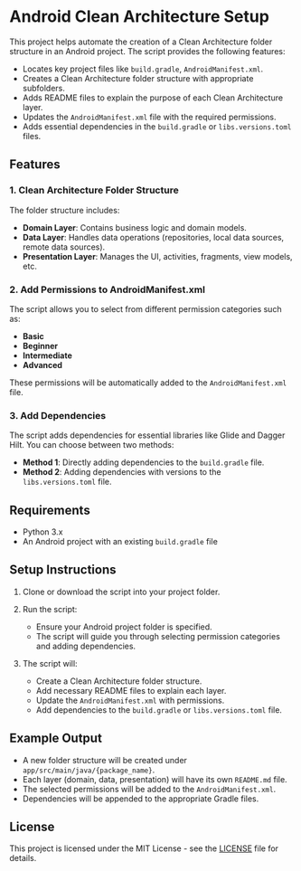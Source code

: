 # Android Clean Architecture Setup

This project helps automate the creation of a Clean Architecture folder structure in an Android project. The script provides the following features:

- Locates key project files like `build.gradle`, `AndroidManifest.xml`.
- Creates a Clean Architecture folder structure with appropriate subfolders.
- Adds README files to explain the purpose of each Clean Architecture layer.
- Updates the `AndroidManifest.xml` file with the required permissions.
- Adds essential dependencies in the `build.gradle` or `libs.versions.toml` files.

## Features

### 1. **Clean Architecture Folder Structure**
   The folder structure includes:
   - **Domain Layer**: Contains business logic and domain models.
   - **Data Layer**: Handles data operations (repositories, local data sources, remote data sources).
   - **Presentation Layer**: Manages the UI, activities, fragments, view models, etc.

### 2. **Add Permissions to AndroidManifest.xml**
   The script allows you to select from different permission categories such as:
   - **Basic**
   - **Beginner**
   - **Intermediate**
   - **Advanced**

   These permissions will be automatically added to the `AndroidManifest.xml` file.

### 3. **Add Dependencies**
   The script adds dependencies for essential libraries like Glide and Dagger Hilt. You can choose between two methods:
   - **Method 1**: Directly adding dependencies to the `build.gradle` file.
   - **Method 2**: Adding dependencies with versions to the `libs.versions.toml` file.

## Requirements

- Python 3.x
- An Android project with an existing `build.gradle` file

## Setup Instructions

1. Clone or download the script into your project folder.
2. Run the script:
   - Ensure your Android project folder is specified.
   - The script will guide you through selecting permission categories and adding dependencies.
   
3. The script will:
   - Create a Clean Architecture folder structure.
   - Add necessary README files to explain each layer.
   - Update the `AndroidManifest.xml` with permissions.
   - Add dependencies to the `build.gradle` or `libs.versions.toml` file.

## Example Output

- A new folder structure will be created under `app/src/main/java/{package_name}`.
- Each layer (domain, data, presentation) will have its own `README.md` file.
- The selected permissions will be added to the `AndroidManifest.xml`.
- Dependencies will be appended to the appropriate Gradle files.

## License

This project is licensed under the MIT License - see the [LICENSE](LICENSE) file for details.
